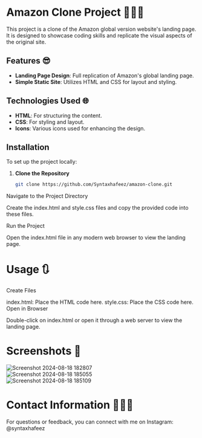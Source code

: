 # Amazon Clone Project 🧑🏻‍💻

This project is a clone of the Amazon global version website's landing page. It is designed to showcase coding skills and replicate the visual aspects of the original site.

## Features 😎

- **Landing Page Design**: Full replication of Amazon's global landing page.
- **Simple Static Site**: Utilizes HTML and CSS for layout and styling.

## Technologies Used 🌐

- **HTML**: For structuring the content.
- **CSS**: For styling and layout.
- **Icons**: Various icons used for enhancing the design.

## Installation

To set up the project locally:

1. **Clone the Repository**

   ```bash
   git clone https://github.com/Syntaxhafeez/amazon-clone.git
Navigate to the Project Directory


Create the index.html and style.css files and copy the provided code into these files.

Run the Project

Open the index.html file in any modern web browser to view the landing page.

# Usage 🔃
Create Files

index.html: Place the HTML code here.
style.css: Place the CSS code here.
Open in Browser

Double-click on index.html or open it through a web server to view the landing page.

# Screenshots 📸

![Screenshot 2024-08-18 182807](https://github.com/user-attachments/assets/8535f5dd-80f4-495b-9b17-c2345b8d5dd7)
<br>
![Screenshot 2024-08-18 185055](https://github.com/user-attachments/assets/ceed3585-677b-4b33-aa58-1fede41ea758)
<br>
![Screenshot 2024-08-18 185109](https://github.com/user-attachments/assets/8864e3b0-1705-4ee6-953e-019f0ae8ab37)

# Contact Information 🧑🏻‍💻
For questions or feedback, you can connect with me on Instagram: @syntaxhafeez
